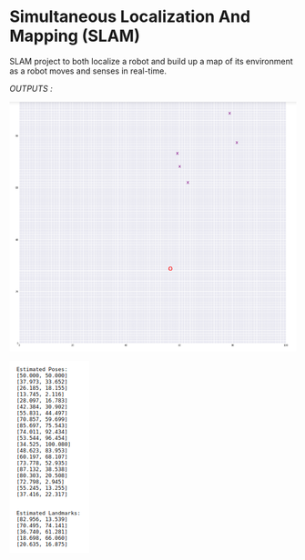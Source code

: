 # Simultaneous Localization And Mapping (SLAM)

SLAM project to both localize a robot and build up a map of its environment as a robot moves and senses in real-time.

*OUTPUTS :*

![](https://github.com/ankitvashisht12/slam/blob/master/output-images/map.png)

![](https://github.com/ankitvashisht12/slam/blob/master/output-images/output.png)
